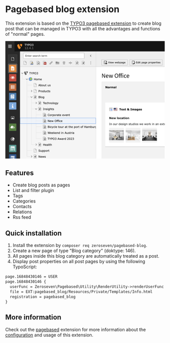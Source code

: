 # Pagebased blog extension

This extension is based on the [TYPO3 pagebased extension](https://github.com/zeroseven/pagebased#readme)
to create blog post that can be managed in TYPO3 with all the advantages and functions of "normal" pages.

![Example of page based blog posts in TYPO3](Resources/Public/Images/Example.png)

## Features

- Create blog posts as pages
- List and filter plugin
- Tags
- Categories
- Contacts
- Relations
- Rss feed

## Quick installation

1. Install the extension by `composer req zeroseven/pagebased-blog`.
2. Create a new page of type "Blog category" (doktype: 146).
3. All pages inside this blog category are automatically treated as a post.
4. Display post properties on all post pages by using the following TypoScript:

```typo3_typoscript
page.16848430146 = USER
page.16848430146 {
  userFunc = Zeroseven\Pagebased\Utility\RenderUtility->renderUserFunc
  file = EXT:pagebased_blog/Resources/Private/Templates/Info.html
  registration = pagebased_blog
}
```

## More information

Check out the [pagebased](https://github.com/zeroseven/pagebased#readme) extension for more information about the [configuration](https://github.com/zeroseven/pagebased#configuration) and usage of this extension.
